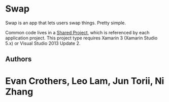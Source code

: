Swap
=====

Swap is an app that lets users swap things.  Pretty simple.

Common code lives in a [Shared Project](http://developer.xamarin.com/guides/cross-platform/application_fundamentals/shared_projects/), which is referenced by each application project. This project type requires Xamarin 3 (Xamarin Studio 5.x) or Visual Studio 2013 Update 2.

Authors
-------

Evan Crothers, Leo Lam, Jun Torii, Ni Zhang
=======

